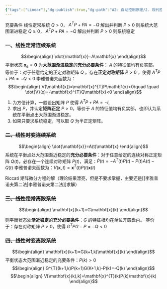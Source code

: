 ```yaml
---
{"tags":["Linear"],"dg-publish":true,"dg-path":"A2- 自动控制原理/2. 现代控制理论/李雅普诺夫方法在线性系统中的应用.md","permalink":"/A2- 自动控制原理/2. 现代控制理论/李雅普诺夫方法在线性系统中的应用/","dgPassFrontmatter":true,"noteIcon":"","created":"2024-10-28T09:35:40.366+08:00","updated":"2025-04-14T17:55:46.104+08:00"}
---
```



充要条件
线性定常系统
$Q>0$， $A^{T}P+PA=-Q$    解出并判断 $P>0$  则系统大范围渐进稳定
$Q\geq 0$， $A^{T}P+PA=-Q$    解出并判断 $P>0$  则系统稳定

### 一、线性定常连续系统
$$\begin{align}
\dot{\mathbf{x}}=A\mathbf{x}
\end{align}$$
平衡状态 $\mathbf{x}_{e}=\mathbf{0}$ 为**大范围渐进稳定**的**充分必要条件**： $A$ 的特征值均有负实部。
等价于：对于任意给定的正定对称矩阵 $Q$ ，存在**正定对称矩阵** $P>0$ ，使得 $A^{T}P+PA=-Q<0$
李雅普诺夫函数为：
$$\begin{align}
V(\mathbf{x})=\mathbf{x}^{T}P\mathbf{x}>0\quad \quad \dot{V}(x)=-\mathbf{x}^{T}Q\mathbf{x}<0
\end{align}$$
1. 为方便计算，一般设出矩阵 $P$ 使得 $A^{T}P+PA=-I$, 
2. 求出 $P$，并认定**矩阵正定** $P>0$，等价于 $A$ 的特征值均有负实部，也即认为系统在平衡点出大范围渐进稳定。
3. 如果只要求系统稳定，可以取 $Q$ 为半正定矩阵。

### ~~二、线性时变连续系统~~
$$\begin{align}
\dot{\mathbf{x}}=A(t)\mathbf{x}
\end{align}$$
系统在平衡点处大范围渐近稳定的**充分必要条件**：对于任意给定的连续对称正定矩阵 $Q(t)$，必存在一个连续对称矩阵 $P(t)$，满足：$\dot{P}(t)=-A^{T}(t)P(t)-P(t)A(t)-Q(t)$
李雅普诺夫函数为：$V(\mathbf{x},t)=\mathbf{x}^{T}(t)P(t)\mathbf{x}(t)$

Riccati 矩阵微分方程的解（理论结果漂亮，但是不要求掌握，主要还是[[李雅普诺夫第二法\|李雅普诺夫第二法]]求解）

### ~~三、线性定常离散系统~~
$$\begin{align}
\mathbf{x}(k+1)=G\mathbf{x}(k)
\end{align}$$

则平衡状态处**渐近稳定**的**充分必要条件**：$G$ 的特征根均在单位开圆盘内。
等价于：存在对称矩阵 $P>0$，使得 $G^{T}PG-P=-Q<0$

### ~~四、线性时变离散系统~~
$$\begin{align}
\mathbf{x}(k+1)=G(k+1,k)\mathbf{x}(k)
\end{align}$$
平衡状态大范围渐近稳定的充要条件：$P(k)>0$
$$\begin{align}
G^{T}(k+1,k)P(k+1)G(K+1,k)-P(k)=-Q(k)
\end{align}$$
$$\begin{align}
V[\mathbf{x}(k),k]=\mathbf{x}^{T}(k)P(k)\mathbf{x}(k)
\end{align}$$
